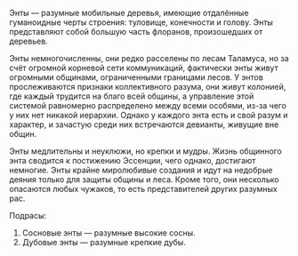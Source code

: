 Энты — разумные мобильные деревья, имеющие отдалённые гуманоидные черты строения: туловище, конечности и голову. Энты представляют собой большую часть флоранов, произошедших от деревьев.
 
Энты немногочисленны, они редко расселены по лесам Таламуса, но за счёт огромной корневой сети коммуникаций, фактически энты живут огромными общинами, ограниченными границами лесов. У энтов прослеживаются признаки коллективного разума, они живут колонией, где каждый трудится на благо всей общины, а управление этой системой равномерно распределено между всеми особями, из-за чего у них нет никакой иерархии. Однако у каждого энта есть и свой разум и характер, и зачастую среди них встречаются девианты, живущие вне общин.
 
Энты медлительны и неуклюжи, но крепки и мудры. Жизнь общинного энта сводится к постижению Эссенции, чего однако, достигают немногие. Энты крайне миролюбивые создания и идут на недобрые деяния только для защиты общины и леса. Кроме того, они несколько опасаются любых чужаков, то есть представителей других разумных рас.
 
Подрасы:
 
1. Сосновые энты — разумные высокие сосны. 
2. Дубовые энты — разумные крепкие дубы.